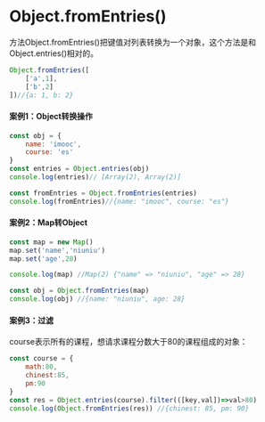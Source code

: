 # Object.fromEntries()

方法Object.fromEntries()把键值对列表转换为一个对象，这个方法是和Object.entries()相对的。
```js
Object.fromEntries([
    ['a',1],
    ['b',2]
])//{a: 1, b: 2}
```
#### 案例1：Object转换操作
```js
const obj = {
    name: 'imooc',
    course: 'es'
}
const entries = Object.entries(obj)
console.log(entries)// [Array(2), Array(2)]

const fromEntries = Object.fromEntries(entries)
console.log(fromEntries)//{name: "imooc", course: "es"}
```
#### 案例2：Map转Object
```js
const map = new Map()
map.set('name','niuniu')
map.set('age',28)

console.log(map) //Map(2) {"name" => "niuniu", "age" => 28}

const obj = Object.fromEntries(map)
console.log(obj) //{name: "niuniu", age: 28}
```
#### 案例3：过滤
course表示所有的课程，想请求课程分数大于80的课程组成的对象：
```js
const course = {
    math:80,
    chinest:85,
    pm:90
}
const res = Object.entries(course).filter(([key,val])=>val>80)
console.log(Object.fromEntries(res)) //{chinest: 85, pm: 90}
```
